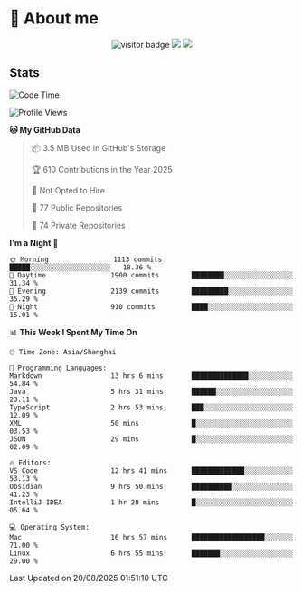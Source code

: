 <!-- ![](https://youpai.roccoshi.top/img/20200804214216.png) -->

# 🧐 About me
 
<p align="center">
<img src="https://visitor-badge.laobi.icu/badge?page_id=Lincest.Lincest&title=hits" alt="visitor badge"/>
<a href="mailto:imroccoshi@gmail.com"><img src="https://img.shields.io/badge/gmail-imroccoshi%40gmail.com-red"></a>
<a href="https://blog.roccoshi.top"><img src="https://img.shields.io/badge/blog-roccoshi-green"></a>
</p>

## Stats

<!--START_SECTION:waka-->
![Code Time](http://img.shields.io/badge/Code%20Time-2%2C668%20hrs%2011%20mins-blue)

![Profile Views](http://img.shields.io/badge/Profile%20Views-0-blue)

**🐱 My GitHub Data** 

> 📦 3.5 MB Used in GitHub's Storage 
 > 
> 🏆 610 Contributions in the Year 2025
 > 
> 🚫 Not Opted to Hire
 > 
> 📜 77 Public Repositories 
 > 
> 🔑 74 Private Repositories 
 > 
**I'm a Night 🦉** 

```text
🌞 Morning                1113 commits        █████░░░░░░░░░░░░░░░░░░░░   18.36 % 
🌆 Daytime                1900 commits        ████████░░░░░░░░░░░░░░░░░   31.34 % 
🌃 Evening                2139 commits        █████████░░░░░░░░░░░░░░░░   35.29 % 
🌙 Night                  910 commits         ████░░░░░░░░░░░░░░░░░░░░░   15.01 % 
```


📊 **This Week I Spent My Time On** 

```text
🕑︎ Time Zone: Asia/Shanghai

💬 Programming Languages: 
Markdown                 13 hrs 6 mins       ██████████████░░░░░░░░░░░   54.84 % 
Java                     5 hrs 31 mins       ██████░░░░░░░░░░░░░░░░░░░   23.11 % 
TypeScript               2 hrs 53 mins       ███░░░░░░░░░░░░░░░░░░░░░░   12.09 % 
XML                      50 mins             █░░░░░░░░░░░░░░░░░░░░░░░░   03.53 % 
JSON                     29 mins             █░░░░░░░░░░░░░░░░░░░░░░░░   02.09 % 

🔥 Editors: 
VS Code                  12 hrs 41 mins      █████████████░░░░░░░░░░░░   53.13 % 
Obsidian                 9 hrs 50 mins       ██████████░░░░░░░░░░░░░░░   41.23 % 
IntelliJ IDEA            1 hr 20 mins        █░░░░░░░░░░░░░░░░░░░░░░░░   05.64 % 

💻 Operating System: 
Mac                      16 hrs 57 mins      ██████████████████░░░░░░░   71.00 % 
Linux                    6 hrs 55 mins       ███████░░░░░░░░░░░░░░░░░░   29.00 % 
```


 Last Updated on 20/08/2025 01:51:10 UTC
<!--END_SECTION:waka-->


